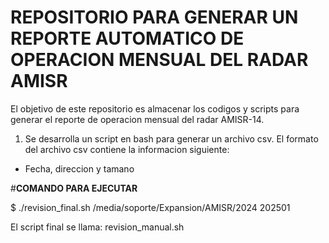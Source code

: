 # **REPOSITORIO PARA GENERAR UN REPORTE AUTOMATICO DE OPERACION MENSUAL DEL RADAR AMISR**

El objetivo de este repositorio es almacenar los codigos y scripts para generar el reporte de operacion mensual del radar AMISR-14.

1. Se desarrolla un script en bash para generar un archivo csv. El formato del archivo csv contiene la informacion siguiente:
 * Fecha, direccion y tamano


#**COMANDO PARA EJECUTAR**

$ ./revision_final.sh  /media/soporte/Expansion/AMISR/2024 202501

El script final se llama: revision_manual.sh


